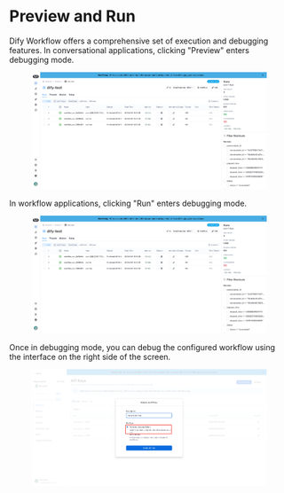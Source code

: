 # Preview and Run

Dify Workflow offers a comprehensive set of execution and debugging features. In conversational applications, clicking "Preview" enters debugging mode.

<figure><img src="../../../.gitbook/assets/image (1) (1).png" alt=""><figcaption></figcaption></figure>

In workflow applications, clicking "Run" enters debugging mode.

<figure><img src="../../../.gitbook/assets/image (2) (1).png" alt=""><figcaption></figcaption></figure>

Once in debugging mode, you can debug the configured workflow using the interface on the right side of the screen.

<figure><img src="../../../.gitbook/assets/image (5) (1).png" alt=""><figcaption></figcaption></figure>
